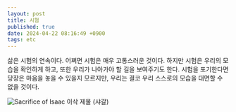 ```yaml
---
layout: post
title: 시험
published: true
date: 2024-04-22 08:16:49 +0900
tags: etc
---
```


삶은 시험의 연속이다. 어쩌면 시험은 매우 고통스러운 것이다. 하지만 시험은 우리의 모습을 확인하게 하고, 또한 우리가 나아가야 할 길을 보여주기도 한다. 시험을 포기한다면 당장은 마음을 놓을 수 있을지 모르지만, 우리는 결코 우리 스스로의 모습을 대면할 수 없을 것이다.
 
![Sacrifice of Isaac](https://veritas.kr/files/fckeditor/image/kangyoungkyu/shakal_2013.jpg?w=600)
이삭 제물 (샤갈)
